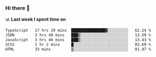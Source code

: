 ### Hi there 👋

<!--
**DBvc/DBvc** is a ✨ _special_ ✨ repository because its `README.md` (this file) appears on your GitHub profile.

Here are some ideas to get you started:

- 🔭 I’m currently working on ...
- 🌱 I’m currently learning ...
- 👯 I’m looking to collaborate on ...
- 🤔 I’m looking for help with ...
- 💬 Ask me about ...
- 📫 How to reach me: ...
- 😄 Pronouns: ...
- ⚡ Fun fact: ...
-->

📊 **Last week I spent time on**
<!--START_SECTION:waka-->

```txt
TypeScript   17 hrs 29 mins  ███████████████▓░░░░░░░░░   62.24 %
JSON         3 hrs 49 mins   ███▒░░░░░░░░░░░░░░░░░░░░░   13.59 %
JavaScript   3 hrs 46 mins   ███▒░░░░░░░░░░░░░░░░░░░░░   13.43 %
SCSS         1 hr 2 mins     █░░░░░░░░░░░░░░░░░░░░░░░░   03.69 %
HTML         33 mins         ▒░░░░░░░░░░░░░░░░░░░░░░░░   01.97 %
```

<!--END_SECTION:waka-->

